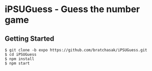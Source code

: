 # iPSUGuess - Guess the number game

## Getting Started

```
$ git clone -b expo https://github.com/bratchasak/iPSUGuess.git
$ cd iPSUGuess
$ npm install
$ npm start
```